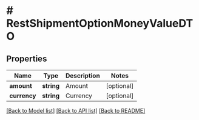 # # RestShipmentOptionMoneyValueDTO

## Properties

Name | Type | Description | Notes
------------ | ------------- | ------------- | -------------
**amount** | **string** | Amount | [optional]
**currency** | **string** | Currency | [optional]

[[Back to Model list]](../../README.md#models) [[Back to API list]](../../README.md#endpoints) [[Back to README]](../../README.md)
